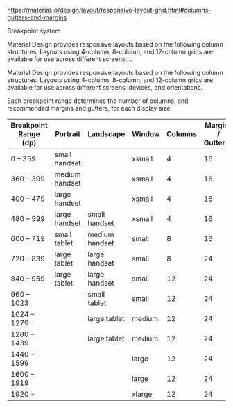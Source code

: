 
https://material.io/design/layout/responsive-layout-grid.html#columns-gutters-and-margins


Breakpoint system

Material Design provides responsive layouts based on the following column structures. Layouts using 4-column, 8-column, and 12-column grids are available for use across different screens,...

Material Design provides responsive layouts based on the following column structures. Layouts using 4-column, 8-column, and 12-column grids are available for use across different screens, devices, and orientations.

Each breakpoint range determines the number of columns, and recommended margins and gutters, for each display size.

Breakpoint Range (dp) | Portrait | Landscape | Window | Columns | Margins / Gutters*
----------------------|----------|-----------|--------|---------|-------------------
0 – 359 | small handset |  | xsmall | 4 | 16
360 – 399 | medium handset |  | xsmall | 4 | 16
400 – 479 | large handset |  | xsmall | 4 | 16
480 – 599 | large handset | small handset | xsmall | 4 | 16
600 – 719 | small tablet | medium handset  | small | 8 | 16
720 – 839 | large tablet | large handset | small | 8 | 24
840 – 959 | large tablet | large handset | small | 12 | 24
960 – 1023 |  | small tablet | small | 12 | 24
1024 – 1279 |  | large tablet | medium | 12 | 24
1280 – 1439 |  | large tablet | medium | 12 | 24
1440 – 1599 |  |  | large | 12 | 24
1600 – 1919 |  |  | large | 12 | 24
1920 + |  |  | xlarge | 12 | 24